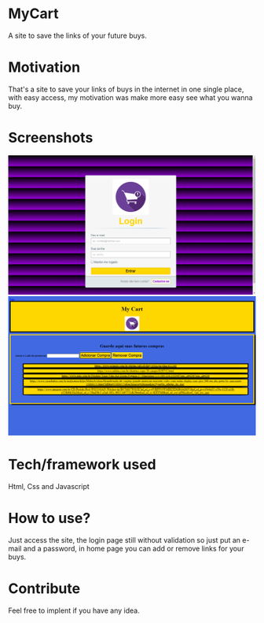 # MyCart
A site to save the links of your future buys.

# Motivation
That's a site to save your links of buys in the internet in one single place, with easy access, my motivation was make more easy see what you wanna buy.

# Screenshots
![Login page](/screenshots/login.png)
![Home page](/screenshots/home.png)

# Tech/framework used
Html, Css and Javascript

# How to use?
Just access the site, the login page still without validation so just put an e-mail and a password, in home page you can add or remove links for your buys.

# Contribute
Feel free to implent if you have any idea.